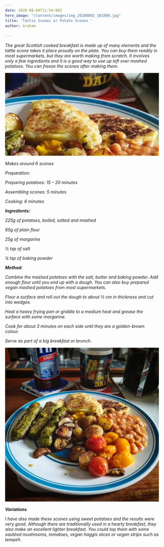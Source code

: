 ```yaml
---
date: 2020-08-04T11:54:00Z
hero_image: "/content/images/img_20200802_101808.jpg"
title: 'Tattie Scones or Potato Scones '
author: Graham

---
```

_The great Scottish cooked breakfast is made up of many elements and the tattle scone takes it place proudly on the plate. You can buy them readily in most supermarkets, but they are worth making from scratch. It involves only a few ingredients and it is a good way to use up left over mashed potatoes. You can freeze the scones after making them._

![](/content/images/img_20200802_101808.jpg)

_Makes around 6 scones_

_Preparation:_

_Preparing potatoes: 15 – 20 minutes_

_Assembling scones: 5 minutes_

_Cooking: 6 minutes_

**_Ingredients:_**

_225g of potatoes, boiled, salted and mashed_

_65g of plain flour_

_25g of margarine_

_½ tsp of salt_

_¼ tsp of baking powder_

**_Method:_**

_Combine the mashed potatoes with the salt, butter and baking powder. Add enough flour until you end up with a dough. You can also buy prepared vegan mashed potatoes from most supermarkets._

_Flour a surface and roll out the dough to about ½ cm in thickness and cut into wedges._

_Heat a heavy frying pan or griddle to a medium heat and grease the surface with some margarine._

_Cook for about 3 minutes on each side until they are a golden-brown colour._

_Serve as part of a big breakfast or brunch._

![](/content/images/img_20190720_115516_468.jpg)

**_Variations_**

_I have also made these scones using sweet potatoes and the results were very good. Although there are traditionally used in a hearty breakfast, they also make an excellent lighter breakfast. You could top them with some sautéed mushrooms, tomatoes, vegan haggis slices or vegan strips such as tempeh._